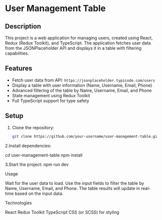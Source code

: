 # User Management Table

## Description

This project is a web application for managing users, created using React, Redux (Redux Toolkit), and TypeScript. The application fetches user data from the JSONPlaceholder API and displays it in a table with filtering capabilities.

## Features

- Fetch user data from API: `https://jsonplaceholder.typicode.com/users`
- Display a table with user information (Name, Username, Email, Phone)
- Advanced filtering of the table by Name, Username, Email, and Phone
- State management using Redux Toolkit
- Full TypeScript support for type safety

## Setup

1. Clone the repository:

   ```bash
   git clone https://github.com/your-username/user-management-table.git
2.Install dependencies:

cd user-management-table
npm install

3.Start the project:
npm run dev

Usage

Wait for the user data to load.
Use the input fields to filter the table by Name, Username, Email, and Phone.
The table results will update in real-time based on the input data.

Technologies

React
Redux Toolkit
TypeScript
CSS (or SCSS) for styling